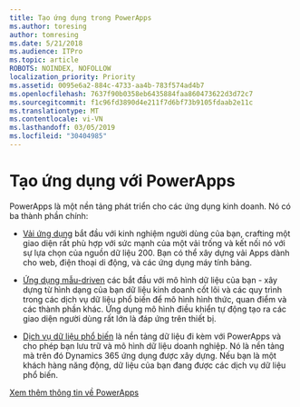 ```yaml
---
title: Tạo ứng dụng trong PowerApps
ms.author: toresing
author: tomresing
ms.date: 5/21/2018
ms.audience: ITPro
ms.topic: article
ROBOTS: NOINDEX, NOFOLLOW
localization_priority: Priority
ms.assetid: 0095e6a2-884c-4733-aa4b-783f574ad4b7
ms.openlocfilehash: 7637f90b0358eb6435884faa860473622d3d72c7
ms.sourcegitcommit: f1c96fd3890d4e211f7d6bf73b9105fdaab2e11c
ms.translationtype: MT
ms.contentlocale: vi-VN
ms.lasthandoff: 03/05/2019
ms.locfileid: "30404985"
---
```

# <a name="create-apps-with-powerapps"></a>Tạo ứng dụng với PowerApps

PowerApps là một nền tảng phát triển cho các ứng dụng kinh doanh. Nó có ba thành phần chính: 
  
- [Vải ứng dụng](https://go.microsoft.com/fwlink/?linkid=874495) bắt đầu với kinh nghiệm người dùng của bạn, crafting một giao diện rất phù hợp với sức mạnh của một vải trống và kết nối nó với sự lựa chọn của nguồn dữ liệu 200. Bạn có thể xây dựng vải Apps dành cho web, điện thoại di động, và các ứng dụng máy tính bảng. 
    
- [Ứng dụng mẫu-driven](https://go.microsoft.com/fwlink/?linkid=874496) các bắt đầu với mô hình dữ liệu của bạn - xây dựng từ hình dạng của bạn dữ liệu kinh doanh cốt lõi và các quy trình trong các dịch vụ dữ liệu phổ biến để mô hình hình thức, quan điểm và các thành phần khác. Ứng dụng mô hình điều khiển tự động tạo ra các giao diện người dùng rất lớn là đáp ứng trên thiết bị. 
    
- [Dịch vụ dữ liệu phổ biến](https://go.microsoft.com/fwlink/?linkid=874497) là nền tảng dữ liệu đi kèm với PowerApps và cho phép bạn lưu trữ và mô hình dữ liệu doanh nghiệp. Nó là nền tảng mà trên đó Dynamics 365 ứng dụng được xây dựng. Nếu bạn là một khách hàng năng động, dữ liệu của bạn đang được các dịch vụ dữ liệu phổ biến. 
    
[Xem thêm thông tin về PowerApps](https://go.microsoft.com/fwlink/?linkid=874498)
  

